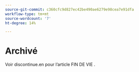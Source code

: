 ```yaml
---
source-git-commit: c360cfc9d827ec42be490ae6279e98cea7e91dfa
workflow-type: tm+mt
source-wordcount: '7'
ht-degree: 14%

---
```

# Archivé

Voir discontinue.en pour l’article FIN DE VIE .
